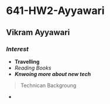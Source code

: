 # 641-HW2-Ayyawari
## Vikram Ayyawari
### _Interest_
 - **Travelling**
 - _Reading Books_
 - ***Knwoing more about new tech***
>Technican Backgroung
 - 
